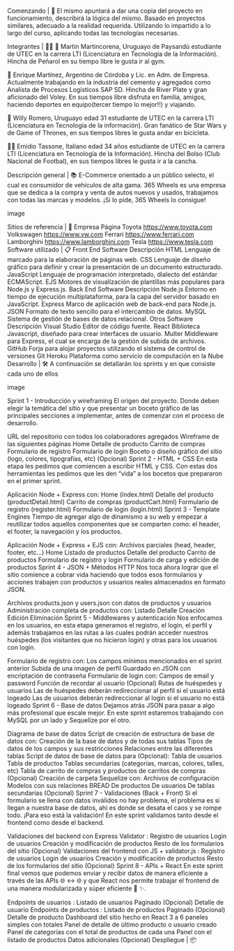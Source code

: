 Comenzando | 🚀
El mismo apuntará a dar una copia del proyecto en funcionamiento, describirá la lógica del mismo. Basado en proyectos similares, adecuado a la realidad requerida. Utilizando lo impartido a lo largo del curso, aplicando todas las tecnologías necesarias.

Integrantes | 👨‍💻
👨‍ Martin Martincorena, Uruguayo de Paysandú estudiante de UTEC en la carrera LTI (Licenciatura en Tecnología de la Información). Hincha de Peñarol en su tiempo libre le gusta ir al gym.

👴 Enrique Martínez, Argentino de Córdoba y Lic. en Adm. de Empresa. Actualmente trabajando en la industria del cemento y agregados como Analista de Procesos Logísticos SAP SD. Hincha de River Plate y gran aficionado del Voley. En sus tiempos libre disfruta en familia, amigos, haciendo deportes en equipo(tercer tiempo lo mejor!!) y viajando.

🧙‍ Willy Romero, Uruguayo edad 31 estudiante de UTEC en la carrera LTI (Licenciatura en Tecnología de la información). Gran fanático de Star Wars y de Game of Thrones, en sus tiempos libres le gusta andar en bicicleta.

👨‍🦱 Emidio Tassone, Italiano edad 34 años estudiante de UTEC en la carrera LTI (Licenciatura en Tecnología de la Información). Hincha del Bolso (Club Nacional de Footbal), en sus tiempos libres le gusta ir a la cancha.

Descripción general | 📚
E-Commerce orientado a un público selecto, el cual es consumidor de vehículos de alta gama. 365 Wheels es una empresa que se dedica a la compra y venta de autos nuevos y usados, trabajamos con todas las marcas y modelos. ¡Si lo pide, 365 Wheels lo consigue!

image

Sitios de referencia | 📃
Empresa	Página
Toyota	https://www.toyota.com
Volkswagen	https://www.vw.com
Ferrari	https://www.ferrari.com
Lamborghini	https://www.lamborghini.com
Tesla	https://www.tesla.com
Software utilizado | 📋
Front End
Software	Descripción
HTML	Lenguaje de marcado para la elaboración de páginas web.
CSS	Lenguaje de diseño gráfico para definir y crear la presentación de un documento estructurado.
JavaScript	Lenguaje de programación interpretado, dialecto del estándar ECMAScript.
EJS	Motores de visualización de plantillas más populares para Node.js y Express.js.
Back End
Software	Descripción
Node.js	Entorno en tiempo de ejecución multiplataforma, para la capa del servidor basado en JavaScript.
Express	Marco de aplicación web de back-end para Node.js.
JSON	Formato de texto sencillo para el intercambio de datos.
MySQL	Sistema de gestión de bases de datos relacional.
Otros
Software	Descripción
Visual Studio	Editor de código fuente.
React	Biblioteca Javascript, diseñado para crear interfaces de usuario.
Multer	Middleware para Express, el cual se encarga de la gestión de subida de archivos.
GitHub	Forja para alojar proyectos utilizando el sistema de control de versiones Git
Heroku	Plataforma como servicio de computación en la Nube
Desarrollo | 🛠️
A continuación se detallarán los sprints y en que consiste cada uno de ellos

image

Sprint 1 - Introducción y wireframing
El origen del proyecto. Donde deben elegir la temática del sitio y que presentar un boceto gráfico de las principales secciones a implementar, antes de comenzar con el proceso de desarrollo.

URL del repositorio con todos los colaboradores agregados
Wireframe de las siguientes páginas
Home
Detalle de producto
Carrito de compras
Formulario de registro
Formulario de login
Boceto o diseño gráfico del sitio (logo, colores, tipografías, etc) (Opcional)
Sprint 2 - HTML + CSS
En esta etapa les pedimos que comiencen a escribir HTML y CSS. Con estas dos herramientas les pedimos que les den “vida” a los bocetos que prepararon en el primer sprint.

Aplicación Node + Express con:
Home (index.html)
Detalle del producto (productDetail.html)
Carrito de compras (productCart.html)
Formulario de registro (register.html)
Formulario de login (login.html)
Sprint 3 - Template Engines
Tiempo de agregar algo de dinamismo a su web y empezar a reutilizar todos aquellos componentes que se comparten como: el header, el footer, la navegación y los productos.

Aplicación Node + Express + EJS con:
Archivos parciales (head, header, footer, etc…)
Home
Listado de productos
Detalle del producto
Carrito de productos
Formulario de registro y login
Formulario de carga y edición de productos
Sprint 4 - JSON + Métodos HTTP
Nos toca ahora lograr que el sitio comience a cobrar vida haciendo que todos esos formularios y acciones trabajen con productos y usuarios reales almacenados en formato JSON.

Archivos products.json y users.json con datos de productos y usuarios
Administración completa de productos con:
Listado
Detalle
Creación
Edición
Eliminación
Sprint 5 - Middlewares y autenticación
Nos enfocamos en los usuarios, en esta etapa generamos el registro, el login, el perfil y además trabajamos en las rutas a las cuales podrán acceder nuestros huéspedes (los visitantes que no hicieron login) y otras para los usuarios con login.

Formulario de registro con:
Los campos mínimos mencionados en el sprint anterior
Subida de una imagen de perfil
Guardado en JSON con encriptación de contraseña
Formulario de login con:
Campos de email y password
Función de recordar al usuario (Opcional)
Rutas de huéspedes y usuarios
Las de huéspedes deberán redireccionar al perfil si el usuario está logeado
Las de usuarios deberán redireccionar al login si el usuario no está logeado
Sprint 6 - Base de datos
Dejamos atrás JSON para pasar a algo más profesional que escale mejor. En este sprint estaremos trabajando con MySQL por un lado y Sequelize por el otro.

Diagrama de base de datos
Script de creación de estructura de base de datos con:
Creación de la base de datos y de todas sus tablas
Tipos de datos de los campos y sus restricciones
Relaciones entre las diferentes tablas
Script de datos de base de datos para (Opcional):
Tabla de usuarios
Tabla de productos
Tablas secundarias (categorías, marcas, colores, talles, etc)
Tabla de carrito de compras y productos de carritos de compras (Opcional)
Creación de carpeta Sequelize con:
Archivos de configuración
Modelos con sus relaciones
BREAD
De productos
De usuarios
De tablas secundarias (Opcional) 
Sprint 7 - Validaciones (Back + Front)
Si el formulario se llena con datos inválidos no hay problema, el problema es si llegan a nuestra base de datos, ahí es donde se desata el caos y se rompe todo. ¡Para eso está la validación! En este sprint validamos tanto desde el frontend como desde el backend.

Validaciones del backend con Express Validator :
Registro de usuarios
Login de usuarios
Creación y modificación de productos
Resto de los formularios del sitio (Opcional) 
Validaciones del frontend con JS + validator.js :
Registro de usuarios
Login de usuarios
Creación y modificación de productos
Resto de los formularios del sitio (Opcional) 
Sprint 8 - APIs + React
En este sprint final vemos que podemos enviar y recibir datos de manera eficiente a través de las APIs 🌐 ↔ 🌐 y que React nos permite trabajar el frontend de una manera modularizada y súper eficiente 🧙 ✨.

Endpoints de usuarios :
Listado de usuarios
Paginado (Opcional) 
Detalle de usuario
Endpoints de productos :
Listado de productos
Paginado (Opcional) 
Detalle de producto
Dashboard del sitio hecho en React
3 a 6 paneles simples con totales
Panel de detalle de último producto o usuario creado
Panel de categorías con el total de productos de cada una
Panel con el listado de productos
Datos adicionales (Opcional) 
Despliegue | 📦
